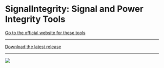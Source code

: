 # SignalIntegrity: Signal and Power Integrity Tools

[Go to the official website for these tools](https://github.com/TeledyneLeCroy/SignalIntegrity/wiki)

***
[Download the latest release](https://github.com/TeledyneLeCroy/SignalIntegrity/releases)
***

![](https://teledynelecroy.github.io/SignalIntegrity/Images/Screenshot.png)





